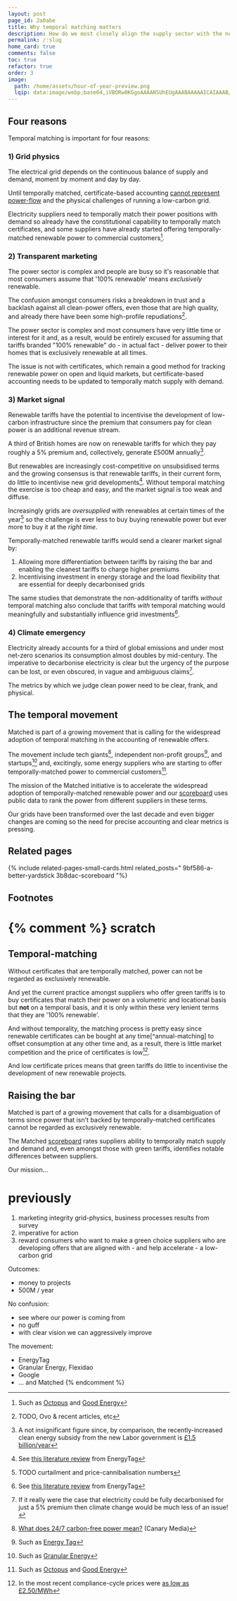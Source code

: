 ```yaml
---
layout: post
page_id: 2a0abe
title: Why temporal matching matters
description: How do we most closely align the supply sector with the needs of a low-carbon grid?
permalink: /:slug
home_card: true
comments: false
toc: true
refactor: true
order: 3
image:
  path: /home/assets/hour-of-year-preview.png
  lqip: data:image/webp;base64,iVBORw0KGgoAAAANSUhEUgAAABAAAAAICAIAAAB/FOjAAAAA9UlEQVR4nC3DWVLcQBAE0Kylu6VZOAPH51Q+AQEOkMWMWpXJj1/Esz9vr0fDz7B99X3Ys3mFwSyKbao/tT60PrkeGqe6lHv4w30z+1Zs9Ef5KRcQZC8M8gLevGbwCpLKr8w9/K/Fp/LrjF0+zQG41EuLeEe9+HnkSasSc0v/9vjw9q72yfynmDDBQmzUKu44p7sDzeVSzvDD/Md8R2yMzfKQCUh4l4hqpgt4uE9ZAekuAxwA9D9ggAFuSimNDUoooQCyQ904jItxAadVmAHo0Kq6o15QN9VVtYoDzC4NcIDDuaCmWZgZNMCreGfddd50XlSL2MVfIX2ozaLIFREAAAAASUVORK5CYII=
---
```


## Four reasons
Temporal matching is important for four reasons:

### 1) Grid physics
The electrical grid depends on the continuous balance of supply and demand, moment by moment and day by day.

Until temporally matched, certificate-based accounting [cannot represent power-flow](/a-better-yardstick) and the physical challenges of running a low-carbon grid.

Electricity suppliers need to temporally match their power positions with demand so already have the constitutional capability to temporally match certificates, and some suppliers have already started offering temporally-matched renewable power to commercial customers[^good-energy].

### 2) Transparent marketing
The power sector is complex and people are busy so it's reasonable that most consumers assume that '100% renewable' means _exclusively_ renewable.

The confusion amongst consumers risks a breakdown in trust and a backlash against all clean-power offers, even those that are high quality, and already there have been some high-profile repudiations[^repudiations].

The power sector is complex and most consumers have very little time or interest for it and, as a result, would be entirely excused for assuming that tariffs branded "100% renewable" do - in actual fact - deliver power to their homes that is exclusively renewable at all times.

[^repudiations]: TODO, Ovo & recent articles, etc

The issue is not with certificates, which remain a good method for tracking renewable power on open and liquid markets, but certificate-based accounting needs to be updated to temporally match supply with demand.

### 3) Market signal
Renewable tariffs have the potential to incentivise the development of low-carbon infrastructure since the premium that consumers pay for clean power is an additional revenue stream.

A third of British homes are now on renewable tariffs for which they pay roughly a 5% premium and, collectively, generate £500M annually[^market-signal].

[^market-signal]: A not insignificant figure since, by comparison, the recently-increased clean energy subsidy from the new Labor government is [£1.5 billion/year](https://www.gov.uk/government/news/record-breaking-funding-for-clean-energy-in-britain)

But renewables are increasingly cost-competitive on unsubsidised terms and the growing consensus is that renewable tariffs, in their current form, do little to incentivise new grid developments[^energy-tag-additionality]. Without temporal matching the exercise is too cheap and easy, and the market signal is too weak and diffuse.

Increasingly grids are _oversupplied_ with renewables at certain times of the year[^curtailment] so the challenge is ever less to buy buying renewable power but ever more to buy it at the _right time_.

[^curtailment]: TODO curtailment and price-cannibalisation numbers

Temporally-matched renewable tariffs would send a clearer market signal by:
1. Allowing more differentiation between tariffs by raising the bar and enabling the cleanest tariffs to charge higher premiums
2. Incentivising investment in energy storage and the load flexibility that are essential for deeply decarbonised grids

The same studies that demonstrate the non-additionality of tariffs _without_ temporal matching also conclude that tariffs _with_ temporal matching would meaningfully and substantially influence grid investments[^energy-tag-additionality].

[^energy-tag-additionality]: See [this literature review](https://energytag.org/impact-scientific-consensus-on-the-benefits-of-granular-accounting) from EnergyTag

### 4) Climate emergency
Electricity already accounts for a third of global emissions and under most net-zero scenarios its consumption almost doubles by mid-century.
The imperative to decarbonise electricity is clear but the urgency of the purpose can be lost, or even obscured, in vague and ambiguous claims[^5-pct].

[^5-pct]: If it really were the case that electricity could be fully decarbonised for just a 5% premium then climate change would be much less of an issue!

The metrics by which we judge clean power need to be clear, frank, and physical.

## The temporal movement
<!-- ![The hourly view](/home/assets/hour-of-year.png){: w="450" h="300" .right}
_An hour-by-hour view of the carbon intensity of a Californian generation portfolio that is volumetrically matched[^peninsula-clean-energy]._
-->
Matched is part of a growing movement that is calling for the widespread adoption of temporal matching in the accounting of renewable offers.

The movement include tech giants[^google-microsoft], independent non-profit groups[^energy-tag], and startups[^granular-energy] and, excitingly, some energy suppliers who are starting to offer temporally-matched power to commercial customers[^good-energy].

The mission of the Matched initiative is to accelerate the widespread adoption of temporally-matched renewable power and our [scoreboard](/scoreboard) uses public data to rank the power from different suppliers in these terms.

Our grids have been transformed over the last decade and even bigger changes are coming so the need for precise accounting and clear metrics is pressing.


[^google-microsoft]: [What does 24/7 carbon-free power mean?](https://www.canarymedia.com/articles/clean-energy/google-and-others-have-committed-to-24-7-carbon-free-energy-what-does-that-mean) (Canary Media)
[^energy-tag]: Such as [Energy Tag](https://energytag.org/#top)
[^granular-energy]: Such as [Granular Energy](https://www.granular-energy.com/)
[^good-energy]: Such as [Octopus](https://octopus.energy/electric-match/) and [Good Energy](https://www.goodenergy.co.uk/business/insights/hourly-energy-matching-a-groundbreaking-service-for-good-energy-business-customers/)

[^peninsula-clean-energy]: Peninsula Clean Energy: ["Achieving 24/7 renewable energy by 2025"](https://www.peninsulacleanenergy.com/wp-content/uploads/2023/01/24-7-white-paper-2023.pdf)
## Related pages
{% include related-pages-small-cards.html related_posts="
  9bf586-a-better-yardstick
  3b8dac-scoreboard
"%}

## Footnotes


{% comment %}
scratch
====================

## Temporal-matching
Without certificates that are temporally matched, power can not be regarded as exclusively renewable.

And yet the current practice amongst suppliers who offer green tariffs is to buy certificates that match their power on a volumetric and locational basis but **not** on a temporal basis, and it is only within these very lenient terms that they are '100% renewable'.

And without temporality, the matching process is pretty easy since renewable certificates can be bought at any time[^annual-matching] to offset consumption at any other time and, as a result, there is little market competition and the price of certificates is low[^certificate-prices].

And low certificate prices means that green tariffs do little to incentivise the development of new renewable projects.


[^certificate-prices]: In the most recent compliance-cycle prices were [as low as £2.50/MWh](https://montelnews.com/news/7de0555e-2427-4726-9fc9-c7bd7560d10b/uk-rego-prices-slump-80-ahead-of-compliance-deadline)
## Raising the bar
Matched is part of a growing movement that calls for a disambiguation of terms since power that isn't backed by temporally-matched certificates cannot be regarded as exclusively renewable.

<!-- TODO: have a page on the temporal-matching movement -->

The Matched [scoreboard](/scoreboard) rates suppliers ability to temporally match supply and demand and, even amongst those with green tariffs, identifies notable differences between suppliers.

Our mission...




previously
====================

1. marketing integrity
  grid-physics, business processes
  results from survey
2. imperative for action
3. reward
    consumers who want to make a green choice
    suppliers who are developing offers that are aligned with - and help accelerate - a low-carbon grid

Outcomes:
- money to projects
- 500M / year

No confusion:
- see where our power is coming from
- no guff
- with clear vision we can aggressively improve

The movement:
- EnergyTag
- Granular Energy, Flexidao
- Google
- ... and Matched
{% endcomment %}
